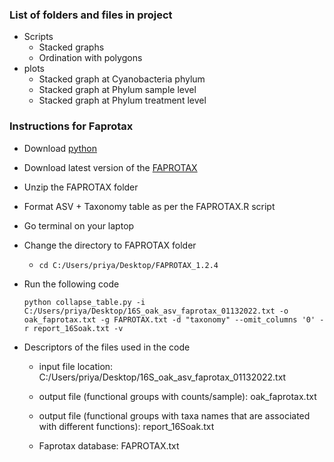 ### List of folders and files in project ###
- Scripts
  - Stacked graphs
  - Ordination with polygons
- plots
  - Stacked graph at Cyanobacteria phylum
  - Stacked graph at Phylum sample level
  - Stacked graph at Phylum treatment level

### Instructions for Faprotax ###
- Download [python](https://www.python.org/downloads/)
- Download latest version of the [FAPROTAX](http://www.loucalab.com/archive/FAPROTAX/lib/php/index.php?section=Download) 
- Unzip the FAPROTAX folder
- Format  ASV + Taxonomy table as per the FAPROTAX.R script
- Go terminal on your laptop 
- Change the directory to FAPROTAX folder
  - `cd C:/Users/priya/Desktop/FAPROTAX_1.2.4`
- Run the following code
  ```
  python collapse_table.py -i C:/Users/priya/Desktop/16S_oak_asv_faprotax_01132022.txt -o oak_faprotax.txt -g FAPROTAX.txt -d "taxonomy" --omit_columns '0' -r report_16Soak.txt -v
  ```

- Descriptors of the files used in the code
  - input file location:      C:/Users/priya/Desktop/16S_oak_asv_faprotax_01132022.txt
  
  - output file (functional groups with counts/sample):      oak_faprotax.txt
  
  - output file (functional groups with taxa names that are associated with different functions): report_16Soak.txt
  
  - Faprotax database: FAPROTAX.txt

